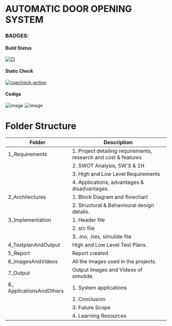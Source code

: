 # AUTOMATIC DOOR OPENING SYSTEM

 ### BADGES:
 #### Build Status
  [![CI](https://github.com/DeepikaR24/M2-EmbSys/actions/workflows/build.yml/badge.svg)](https://github.com/DeepikaR24/M2-EmbSys/actions/workflows/build.yml)
 #### Static Check
  [![cppcheck-action](https://github.com/DeepikaR24/M2-EmbSys/actions/workflows/cpp.yml/badge.svg)](https://github.com/DeepikaR24/M2-EmbSys/actions/workflows/cpp.yml)
 #### Codiga
  ![image](https://user-images.githubusercontent.com/98866123/157307324-38491802-5a26-4e22-9711-298b7563116e.png)          ![image](https://user-images.githubusercontent.com/98866123/157307438-b703c702-3212-4945-a2f0-ca4d4d3f3aad.png)


 # Folder Structure
   | Folder               |            	Description                        |
   |----------------------|------------------------------------------------
   | 1_Requirements	      | 1. Project detailing requirements, research and cost & features
   |                      | 2. SWOT Analysis, 5W'S & 1H
   |                      | 3. High and Low Level Requirements
   |                      | 4. Applications, advantages & disadvantages. 
   | 2_Architectures      | 1. Block Diagram and flowchart
   |                      | 2. Structural & Behavioural design details.
   | 3_Implementation     |	1. Header file
   |                      | 2. src file
   |                      | 3. .ino, .hex, simulide file
   | 4_TestplanAndOutput 	| High and Low Level Test Plans.
   | 5_Report             | Report created.
   | 6_ImagesAndVideos    | All the Images used in the projects.
   | 7_Output             | Output Images and Videos of simulide.
   | 8_ ApplicationsAndOthers     | 1. System applications 
   |                       | 2. Conclusion
   |                       | 3. Future Scope
   |                       | 4. Learning Resources
   
   
